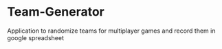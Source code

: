 # Team-Generator
Application to randomize teams for multiplayer games and record them in google spreadsheet
